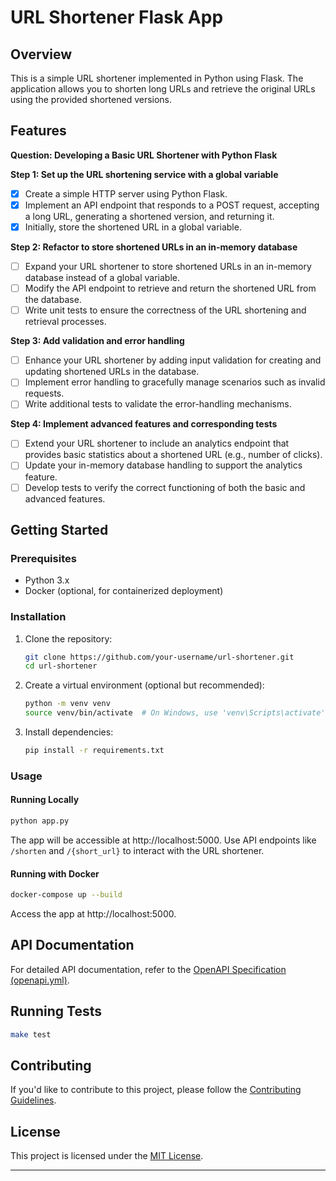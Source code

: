 # URL Shortener Flask App

## Overview

This is a simple URL shortener implemented in Python using Flask. The application allows you to shorten long URLs and retrieve the original URLs using the provided shortened versions.

## Features

**Question: Developing a Basic URL Shortener with Python Flask**

**Step 1: Set up the URL shortening service with a global variable**
- [x] Create a simple HTTP server using Python Flask.
- [x] Implement an API endpoint that responds to a POST request, accepting a long URL, generating a shortened version, and returning it.
- [x] Initially, store the shortened URL in a global variable.

**Step 2: Refactor to store shortened URLs in an in-memory database**
- [ ] Expand your URL shortener to store shortened URLs in an in-memory database instead of a global variable.
- [ ] Modify the API endpoint to retrieve and return the shortened URL from the database.
- [ ] Write unit tests to ensure the correctness of the URL shortening and retrieval processes.

**Step 3: Add validation and error handling**
- [ ] Enhance your URL shortener by adding input validation for creating and updating shortened URLs in the database.
- [ ] Implement error handling to gracefully manage scenarios such as invalid requests.
- [ ] Write additional tests to validate the error-handling mechanisms.

**Step 4: Implement advanced features and corresponding tests**
- [ ] Extend your URL shortener to include an analytics endpoint that provides basic statistics about a shortened URL (e.g., number of clicks).
- [ ] Update your in-memory database handling to support the analytics feature.
- [ ] Develop tests to verify the correct functioning of both the basic and advanced features.

## Getting Started

### Prerequisites

- Python 3.x
- Docker (optional, for containerized deployment)

### Installation

1. Clone the repository:

   ```bash
   git clone https://github.com/your-username/url-shortener.git
   cd url-shortener
   ```

2. Create a virtual environment (optional but recommended):

   ```bash
   python -m venv venv
   source venv/bin/activate  # On Windows, use 'venv\Scripts\activate'
   ```

3. Install dependencies:

   ```bash
   pip install -r requirements.txt
   ```

### Usage

#### Running Locally

```bash
python app.py
```

The app will be accessible at http://localhost:5000. Use API endpoints like `/shorten` and `/{short_url}` to interact with the URL shortener.

#### Running with Docker

```bash
docker-compose up --build
```

Access the app at http://localhost:5000.

## API Documentation

For detailed API documentation, refer to the [OpenAPI Specification (openapi.yml)](openapi.yml).

## Running Tests

```bash
make test
```

## Contributing

If you'd like to contribute to this project, please follow the [Contributing Guidelines](CONTRIBUTING.md).

## License

This project is licensed under the [MIT License](LICENSE).

---